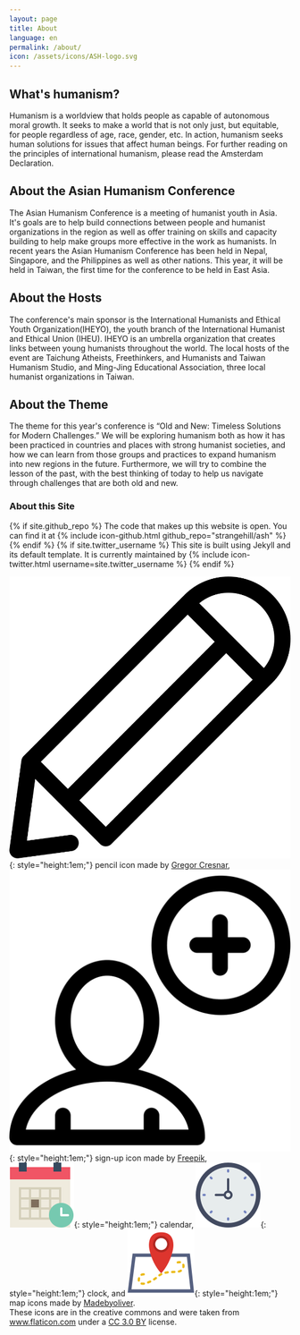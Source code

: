 ```yaml
---
layout: page
title: About
language: en
permalink: /about/
icon: /assets/icons/ASH-logo.svg
---
```


## What's humanism?

Humanism is a worldview that holds people as capable of autonomous moral growth.
It seeks to make a world that is not only just, but equitable, for people regardless of age, race, gender, etc.
In action, humanism seeks human solutions for issues that affect human beings.
For further reading on the principles of international humanism, please read the Amsterdam Declaration.

## About the Asian Humanism Conference

The Asian Humanism Conference is a meeting of humanist youth in Asia.
It's goals are to help build connections between people and humanist organizations in the region as well as offer training on skills and capacity building to help make groups more effective in the work as humanists.
In recent years the Asian Humanism Conference has been held in Nepal, Singapore, and the Philippines as well as other nations.
This year, it will be held in Taiwan, the first time for the conference to be held in East Asia.

## About the Hosts

The conference's main sponsor is the International Humanists and Ethical Youth Organization(IHEYO), the youth branch of the International Humanist and Ethical Union (IHEU).
IHEYO is an umbrella organization that creates links between young humanists throughout the world.
The local hosts of the event are Taichung Atheists, Freethinkers, and Humanists and Taiwan Humanism Studio, and Ming-Jing Educational Association, three local humanist organizations in Taiwan.

## About the Theme

The theme for this year's conference is “Old and New: Timeless Solutions for Modern Challenges.”
We will be exploring humanism both as how it has been practiced in countries and places with strong humanist societies, and how we can learn from those groups and practices to expand humanism into new regions in the future.
Furthermore, we will try to combine the lesson of the past, with the best thinking of today to help us navigate through challenges that are both old and new.

### About this Site

{% if site.github_repo %}
  The code that makes up this website is open.
  You can find it at
  {% include icon-github.html github_repo="strangehill/ash" %}
{% endif %}
{% if site.twitter_username %}
  This site is built using Jekyll and its default template. It is currently maintained by
  {% include icon-twitter.html username=site.twitter_username %}
{% endif %}

![a pencil for editing](/assets/icons/edit.svg){: style="height:1em;"} pencil icon made by [Gregor Cresnar]("http://www.flaticon.com/authors/gregor-cresnar"),  
![a user signing up](/assets/icons/sign-up.svg){: style="height:1em;"} sign-up icon made by [Freepik](http://www.freepik.com),  
![a calendar and schedule](/assets/icons/calendar.svg){: style="height:1em;"} calendar, ![a clock](/assets/icons/clock.svg){: style="height:1em;"} clock, and ![a location on a map](/assets/icons/map-location.svg){: style="height:1em;"} map icons made by [Madebyoliver](http://www.flaticon.com/authors/madebyoliver).  
These icons are in the creative commons and were taken from <a href="http://www.flaticon.com" title="Flaticon">www.flaticon.com</a> under a <a href="http://creativecommons.org/licenses/by/3.0/" title="Creative Commons BY 3.0" target="_blank">CC 3.0 BY</a> license.

